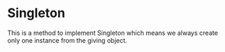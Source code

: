 # Singleton
This is a method to implement Singleton which means we always create only one instance from the giving object.